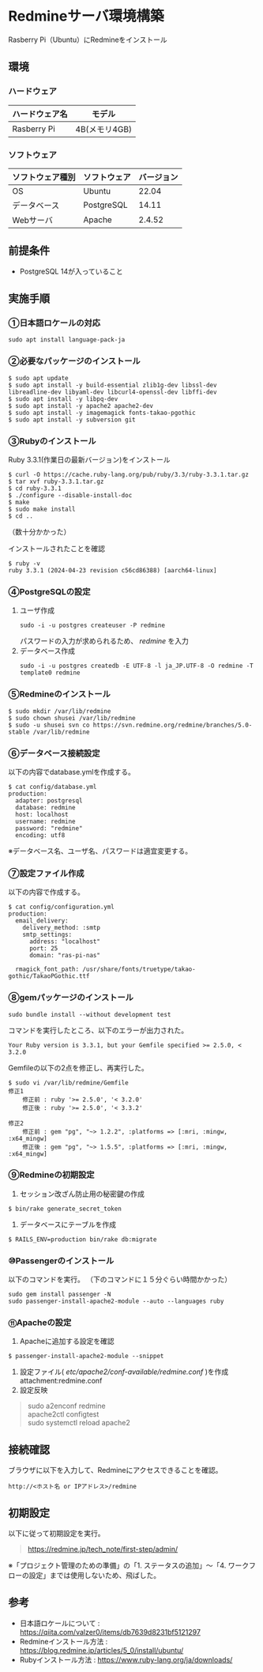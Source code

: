 # Redmineサーバ環境構築  

Rasberry Pi（Ubuntu）にRedmineをインストール

## 環境

### ハードウェア

|ハードウェア名 |モデル|
| ---- | ---- |
|Rasberry Pi|4B(メモリ4GB)|

### ソフトウェア

|ソフトウェア種別 |ソフトウェア |バージョン |
| ---- | ---- | ---- |
| OS | Ubuntu | 22.04 |
| データベース | PostgreSQL | 14.11 |
| Webサーバ | Apache | 2.4.52 |

## 前提条件  

  *  PostgreSQL 14が入っていること

## 実施手順  

### ①日本語ロケールの対応

```
sudo apt install language-pack-ja
```

### ②必要なパッケージのインストール

```
$ sudo apt update
$ sudo apt install -y build-essential zlib1g-dev libssl-dev libreadline-dev libyaml-dev libcurl4-openssl-dev libffi-dev
$ sudo apt install -y libpq-dev
$ sudo apt install -y apache2 apache2-dev
$ sudo apt install -y imagemagick fonts-takao-pgothic
$ sudo apt install -y subversion git
```

### ③Rubyのインストール

Ruby 3.3.1(作業日の最新バージョン)をインストール  
```
$ curl -O https://cache.ruby-lang.org/pub/ruby/3.3/ruby-3.3.1.tar.gz
$ tar xvf ruby-3.3.1.tar.gz
$ cd ruby-3.3.1
$ ./configure --disable-install-doc
$ make
$ sudo make install
$ cd ..
```
（数十分かかった）

インストールされたことを確認
```
$ ruby -v
ruby 3.3.1 (2024-04-23 revision c56cd86388) [aarch64-linux]
```

### ④PostgreSQLの設定

1. ユーザ作成  
   ```
   sudo -i -u postgres createuser -P redmine
   ```  
   パスワードの入力が求められるため、 _redmine_ を入力  
1. データベース作成  
   ```
   sudo -i -u postgres createdb -E UTF-8 -l ja_JP.UTF-8 -O redmine -T template0 redmine
   ```

### ⑤Redmineのインストール  

```
$ sudo mkdir /var/lib/redmine
$ sudo chown shusei /var/lib/redmine
$ sudo -u shusei svn co https://svn.redmine.org/redmine/branches/5.0-stable /var/lib/redmine
```

### ⑥データベース接続設定 
 
以下の内容でdatabase.ymlを作成する。  
```
$ cat config/database.yml
production:
  adapter: postgresql
  database: redmine
  host: localhost
  username: redmine
  password: "redmine"
  encoding: utf8
```
※データベース名、ユーザ名、パスワードは適宜変更する。

### ⑦設定ファイル作成  

以下の内容で作成する。  
```
$ cat config/configuration.yml
production:
  email_delivery:
    delivery_method: :smtp
    smtp_settings:
      address: "localhost"
      port: 25
      domain: "ras-pi-nas"

  rmagick_font_path: /usr/share/fonts/truetype/takao-gothic/TakaoPGothic.ttf
```

### ⑧gemパッケージのインストール

```
sudo bundle install --without development test
```

コマンドを実行したところ、以下のエラーが出力された。
```
Your Ruby version is 3.3.1, but your Gemfile specified >= 2.5.0, < 3.2.0
```

Gemfileの以下の2点を修正し、再実行した。
```
$ sudo vi /var/lib/redmine/Gemfile
修正1
	修正前 : ruby '>= 2.5.0', '< 3.2.0'
	修正後 : ruby '>= 2.5.0', '< 3.3.2'

修正2
	修正前 : gem "pg", "~> 1.2.2", :platforms => [:mri, :mingw, :x64_mingw]
	修正後 : gem "pg", "~> 1.5.5", :platforms => [:mri, :mingw, :x64_mingw]
```

### ⑨Redmineの初期設定

1. セッション改ざん防止用の秘密鍵の作成  
```
$ bin/rake generate_secret_token
```
1. データベースにテーブルを作成  
```
$ RAILS_ENV=production bin/rake db:migrate
```

### ⑩Passengerのインストール

以下のコマンドを実行。
（下のコマンドに１５分ぐらい時間かかった）
```
sudo gem install passenger -N
sudo passenger-install-apache2-module --auto --languages ruby
```

### ⑪Apacheの設定

1. Apacheに追加する設定を確認  
```
$ passenger-install-apache2-module --snippet
```  
1. 設定ファイル( _etc/apache2/conf-available/redmine.conf_ )を作成  
attachment:redmine.conf
1. 設定反映  
> sudo a2enconf redmine  
> apache2ctl configtest  
> sudo systemctl reload apache2

## 接続確認  

ブラウザに以下を入力して、Redmineにアクセスできることを確認。  
```
http://<ホスト名 or IPアドレス>/redmine
```

## 初期設定

以下に従って初期設定を実行。  
> https://redmine.jp/tech_note/first-step/admin/

※「プロジェクト管理のための準備」の「1. ステータスの追加」～「4. ワークフローの設定」までは使用しないため、飛ばした。

## 参考  

  *  日本語ロケールについて : https://qiita.com/valzer0/items/db7639d8231bf5121297
  *  Redmineインストール方法 : https://blog.redmine.jp/articles/5_0/install/ubuntu/
  *  Rubyインストール方法 : https://www.ruby-lang.org/ja/downloads/